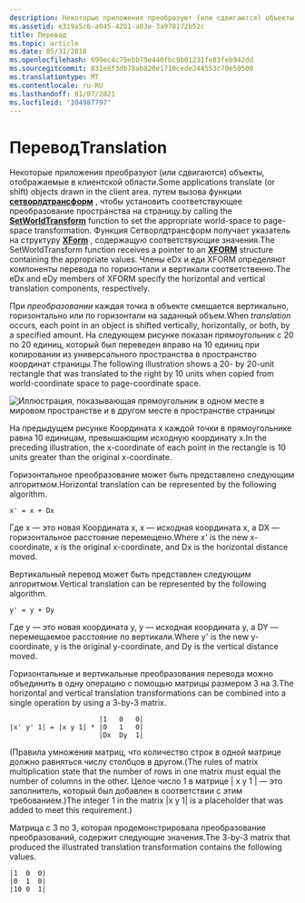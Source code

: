 ```yaml
---
description: Некоторые приложения преобразуют (или сдвигаются) объекты, отображаемые в клиентской области.
ms.assetid: e319a5c6-a045-42b1-a83e-3a978172b52c
title: Перевод
ms.topic: article
ms.date: 05/31/2018
ms.openlocfilehash: 699ec4c75ebb79e440fbc9b01231fe83feb942dd
ms.sourcegitcommit: 831e8f3db78ab820e1710cede244553c70e50500
ms.translationtype: MT
ms.contentlocale: ru-RU
ms.lasthandoff: 01/07/2021
ms.locfileid: "104987797"
---
```

# <a name="translation"></a><span data-ttu-id="c3e3f-103">Перевод</span><span class="sxs-lookup"><span data-stu-id="c3e3f-103">Translation</span></span>

<span data-ttu-id="c3e3f-104">Некоторые приложения преобразуют (или сдвигаются) объекты, отображаемые в клиентской области.</span><span class="sxs-lookup"><span data-stu-id="c3e3f-104">Some applications translate (or shift) objects drawn in the client area.</span></span> <span data-ttu-id="c3e3f-105">путем вызова функции [**сетворлдтрансформ**](/windows/desktop/api/Wingdi/nf-wingdi-setworldtransform) , чтобы установить соответствующее преобразование пространства на страницу.</span><span class="sxs-lookup"><span data-stu-id="c3e3f-105">by calling the [**SetWorldTransform**](/windows/desktop/api/Wingdi/nf-wingdi-setworldtransform) function to set the appropriate world-space to page-space transformation.</span></span> <span data-ttu-id="c3e3f-106">Функция Сетворлдтрансформ получает указатель на структуру [**XForm**](/windows/win32/api/wingdi/ns-wingdi-xform) , содержащую соответствующие значения.</span><span class="sxs-lookup"><span data-stu-id="c3e3f-106">The SetWorldTransform function receives a pointer to an [**XFORM**](/windows/win32/api/wingdi/ns-wingdi-xform) structure containing the appropriate values.</span></span> <span data-ttu-id="c3e3f-107">Члены eDx и еди XFORM определяют компоненты перевода по горизонтали и вертикали соответственно.</span><span class="sxs-lookup"><span data-stu-id="c3e3f-107">The eDx and eDy members of XFORM specify the horizontal and vertical translation components, respectively.</span></span>

<span data-ttu-id="c3e3f-108">При *преобразовании* каждая точка в объекте смещается вертикально, горизонтально или по горизонтали на заданный объем.</span><span class="sxs-lookup"><span data-stu-id="c3e3f-108">When *translation* occurs, each point in an object is shifted vertically, horizontally, or both, by a specified amount.</span></span> <span data-ttu-id="c3e3f-109">На следующем рисунке показан прямоугольник с 20 по 20 единиц, который был переведен вправо на 10 единиц при копировании из универсального пространства в пространство координат страницы.</span><span class="sxs-lookup"><span data-stu-id="c3e3f-109">The following illustration shows a 20- by 20-unit rectangle that was translated to the right by 10 units when copied from world-coordinate space to page-coordinate space.</span></span>

![Иллюстрация, показывающая прямоугольник в одном месте в мировом пространстве и в другом месте в пространстве страницы](images/cstrn-09.png)

<span data-ttu-id="c3e3f-111">На предыдущем рисунке Координата x каждой точки в прямоугольнике равна 10 единицам, превышающим исходную координату x.</span><span class="sxs-lookup"><span data-stu-id="c3e3f-111">In the preceding illustration, the x-coordinate of each point in the rectangle is 10 units greater than the original x-coordinate.</span></span>

<span data-ttu-id="c3e3f-112">Горизонтальное преобразование может быть представлено следующим алгоритмом.</span><span class="sxs-lookup"><span data-stu-id="c3e3f-112">Horizontal translation can be represented by the following algorithm.</span></span>

``` syntax
x' = x + Dx 
```

<span data-ttu-id="c3e3f-113">Где x — это новая Координата x, x — исходная координата x, а DX — горизонтальное расстояние перемещено.</span><span class="sxs-lookup"><span data-stu-id="c3e3f-113">Where x' is the new x-coordinate, x is the original x-coordinate, and Dx is the horizontal distance moved.</span></span>

<span data-ttu-id="c3e3f-114">Вертикальный перевод может быть представлен следующим алгоритмом.</span><span class="sxs-lookup"><span data-stu-id="c3e3f-114">Vertical translation can be represented by the following algorithm.</span></span>

``` syntax
y' = y + Dy 
```

<span data-ttu-id="c3e3f-115">Где y — это новая координата y, y — исходная координата y, а DY — перемещаемое расстояние по вертикали.</span><span class="sxs-lookup"><span data-stu-id="c3e3f-115">Where y' is the new y-coordinate, y is the original y-coordinate, and Dy is the vertical distance moved.</span></span>

<span data-ttu-id="c3e3f-116">Горизонтальные и вертикальные преобразования перевода можно объединить в одну операцию с помощью матрицы размером 3 на 3.</span><span class="sxs-lookup"><span data-stu-id="c3e3f-116">The horizontal and vertical translation transformations can be combined into a single operation by using a 3-by-3 matrix.</span></span>

``` syntax
                      |1   0   0| 
|x' y' 1| = |x y 1| * |0   1   0| 
                      |Dx  Dy  1| 
```

<span data-ttu-id="c3e3f-117">(Правила умножения матриц, что количество строк в одной матрице должно равняться числу столбцов в другом.</span><span class="sxs-lookup"><span data-stu-id="c3e3f-117">(The rules of matrix multiplication state that the number of rows in one matrix must equal the number of columns in the other.</span></span> <span data-ttu-id="c3e3f-118">Целое число 1 в матрице \| x y 1 \| — это заполнитель, который был добавлен в соответствии с этим требованием.)</span><span class="sxs-lookup"><span data-stu-id="c3e3f-118">The integer 1 in the matrix \|x y 1\| is a placeholder that was added to meet this requirement.)</span></span>

<span data-ttu-id="c3e3f-119">Матрица с 3 по 3, которая продемонстрировала преобразование преобразований, содержит следующие значения.</span><span class="sxs-lookup"><span data-stu-id="c3e3f-119">The 3-by-3 matrix that produced the illustrated translation transformation contains the following values.</span></span>

``` syntax
|1  0  0| 
|0  1  0| 
|10 0  1| 
```

 

 




